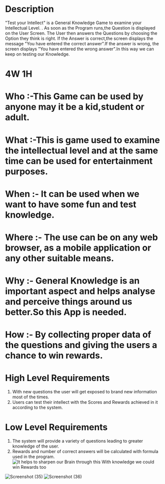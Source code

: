 # **Description**
"Test your Intellect" is a General Knowledge Game to examine your Intellectual Level.
.
As soon as the Program runs,the Question is displayed on the User Screen. The User then answers the Questions by choosing the Option they think is right. If the Answer is correct,the screen displays the message "You have entered the correct answer".If the answer is wrong, the screen displays "You have entered the wrong answer".In this way we can keep on testing our Knowledge.

# **4W 1H**
# **Who** :-This Game can be used by anyone may it be a kid,student or adult.
# **What** :-This is game used to examine the intellectual level and at the same time can be used for entertainment purposes.
# **When** :- It can be used when we want to have some fun and test knowledge.
# **Where** :- The use can be on any web browser, as a mobile application or any other suitable means.
# **Why** :- General Knowledge is an important aspect and helps analyse and perceive things around us better.So this App is needed.

# **How** :- By collecting proper data of the questions and giving the users a chance to win rewards.


# **High Level Requirements**
1. With new questions the user will get exposed to brand new information most of the times.
2. Users can test their intellect with the Scores and Rewards achieved in it according to the system.
# **Low Level Requirements**
1. The system will provide a variety of questions leading to greater knowledge of the user.
2. Rewards and number of correct answers will be calculated with formula used in the program.![It helps to sharpen our Brain through this  With knowledge we could win Rewards too](https://user-images.githubusercontent.com/98880241/153709299-762975bb-768e-4a42-a570-59f1e5294730.jpg)

![Screenshot (35)](https://user-images.githubusercontent.com/98880241/156798563-6b89edb1-bb34-4ee6-9308-2494cedfa3fb.png)
![Screenshot (36)](https://user-images.githubusercontent.com/98880241/156798572-b75c909b-3668-4927-a10b-d6ce9fd55165.png)

